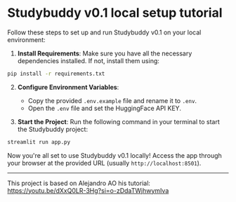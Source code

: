 # Studybuddy v0.1 local setup tutorial

Follow these steps to set up and run Studybuddy v0.1 on your local environment:

1. **Install Requirements**: Make sure you have all the necessary dependencies installed. If not, install them using:

```bash
pip install -r requirements.txt
```

2. **Configure Environment Variables**:
   - Copy the provided `.env.example` file and rename it to `.env`.
   - Open the `.env` file and set the HuggingFace API KEY.


3. **Start the Project**: Run the following command in your terminal to start the Studybuddy project:

```bash
streamlit run app.py
```

Now you're all set to use Studybuddy v0.1 locally! Access the app through your browser at the provided URL (usually `http://localhost:8501`).

---
This project is based on Alejandro AO his tutorial: https://youtu.be/dXxQ0LR-3Hg?si=o-zDdaTWjhwymIva
